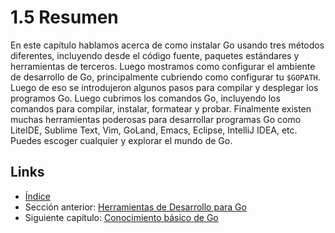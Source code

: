 # 1.5 Resumen

En este capítulo hablamos acerca de como instalar Go usando tres métodos diferentes, incluyendo desde el código fuente, paquetes estándares y herramientas de terceros. Luego mostramos como configurar el ambiente de desarrollo de Go, principalmente cubriendo como configurar tu `$GOPATH`. Luego de eso se introdujeron algunos pasos para compilar y desplegar los programos Go. Luego cubrimos los comandos Go, incluyendo los comandos para compilar, instalar, formatear y probar. Finalmente existen muchas herramientas poderosas para desarrollar programas Go como LiteIDE, Sublime Text, Vim, GoLand, Emacs, Eclipse, IntelliJ IDEA, etc. Puedes escoger cualquier y explorar el mundo de Go.

## Links

- [Índice](preface.md)
- Sección anterior: [Herramientas de Desarrollo para Go](01.4.md)
- Siguiente capítulo: [Conocimiento básico de Go](02.0.md)
